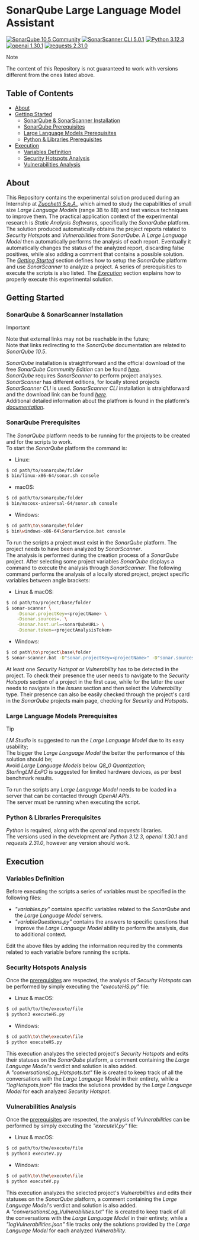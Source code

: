 # SonarQube Large Language Model Assistant

[![SonarQube 10.5 Community](https://img.shields.io/badge/SonarQube-10.5_Community-004d80.svg)](https://www.sonarsource.com/products/sonarqube/downloads/historical-downloads/)
[![SonarScanner CLI 5.0.1](https://img.shields.io/badge/SonarScanner_CLI-5.0.1-004d80.svg)](https://docs.sonarsource.com/sonarqube/10.5/analyzing-source-code/scanners/sonarscanner/)
[![Python 3.12.3](https://img.shields.io/badge/Python-3.12.3-blue.svg)](https://www.python.org/downloads/release/python-3123/)
[![openai 1.30.1](https://img.shields.io/badge/openai-1.30.1-blue.svg)](https://pypi.org/project/openai/#history)
[![requests 2.31.0](https://img.shields.io/badge/requests-2.31.0-blue.svg)](https://pypi.org/project/requests/#history)

> [!NOTE]
> The content of this Repository is not guaranteed to work with versions different from the ones listed above.

## Table of Contents

+ [About](#about)
+ [Getting Started](#gettingStarted)
    + [SonarQube \& SonarScanner Installation](#sonarInstall)
    + [SonarQube Prerequisites](#sonarPrerequisites)
    + [Large Language Models Prerequisites](#largeLanguageModelsPrerequisites)
    + [Python \& Libraries Prerequisites](#pythonPrerequisites)
+ [Execution](#execution)
    + [Variables Definition](#variablesDefinition)
    + [Security Hotspots Analysis](#securityHotspotEXE)
    + [Vulnerabilities Analysis](#vulnerabilityEXE)
  
## About <a name = "about"></a>

This Repository contains the experimental solution produced during an Internship at [_Zucchetti S.p.A._](https://www.zucchetti.com/worldwide/cms/home.html), which aimed to study the capabilities of small size _Large Language Models_ (range 3B to 8B) and test various techniques to improve them. The practical application context of the experimental research is _Static Analysis Softwares_, specifically the _SonarQube_ platform. \
The solution produced automatically obtains the project reports related to _Security Hotspots_ and _Vulnerabilities_ from _SonarQube_. A _Large Language Model_ then automatically performs the analysis of each report. Eventually it automatically changes the status of the analyzed report, discarding false positives, while also adding a comment that contains a possible solution. \
The [_Getting Started_](#gettingStarted) section defines how to setup the _SonarQube_ platform and use _SonarScanner_ to analyze a project. A series of prerequisities to execute the scripts is also listed. The [_Execution_](#execution) section explains how to properly execute this experimental solution.

## Getting Started <a name = "gettingStarted"></a>

### SonarQube \& SonarScanner Installation <a name = "sonarInstall"></a>

> [!IMPORTANT]
> Note that external links may not be reachable in the future; \
> Note that links redirecting to the _SonarQube_ documentation are related to _SonarQube 10.5_.

_SonarQube_ installation is straightforward and the official download of the free _SonarQube Community Edition_ can be found [_here_](https://www.sonarsource.com/products/sonarqube/downloads/historical-downloads/). \
_SonarQube_ requires _SonarScanner_ to perform project analyses. _SonarScanner_ has different editions, for locally stored projects _SonarScanner CLI_ is used. _SonarScanner CLI_ installation is straightforward and the download link can be found [_here_](https://docs.sonarsource.com/sonarqube/10.5/analyzing-source-code/scanners/sonarscanner/). \
Additional detailed information about the platfrom is found in the platform's [_documentation_](https://docs.sonarsource.com/sonarqube/10.5/).

### SonarQube Prerequisites <a name = "sonarPrerequisites"></a>

The _SonarQube_ platform needs to be running for the projects to be created and for the scripts to work. \
To start the _SonarQube_ platform the command is:

- Linux:
``` bash
$ cd path/to/sonarqube/folder
$ bin/linux-x86-64/sonar.sh console
```
- macOS:
``` bash
$ cd path/to/sonarqube/folder
$ bin/macosx-universal-64/sonar.sh console
```
- Windows:
``` bash
$ cd path\to\sonarqube\folder
$ bin\windows-x86-64\SonarService.bat console
```
To run the scripts a project must exist in the _SonarQube_ platform. The project needs to have been analyzed by _SonarScanner_. \
The analysis is performed during the creation process of a _SonarQube_ project. After selecting some project variables _SonarQube_ displays a command to execute the analysis through _SonarScanner_. The following command performs the analysis of a locally stored project, project specific variables between angle brackets:

- Linux \& macOS:
``` bash
$ cd path/to/project/base/folder
$ sonar-scanner \
    -Dsonar.projectKey=<projectName> \
    -Dsonar.sources=. \
    -Dsonar.host.url=<sonarQubeURL> \
    -Dsonar.token=<projectAnalysisToken>
```
- Windows:
``` bash
$ cd path\to\project\base\folder
$ sonar-scanner.bat -D"sonar.projectKey=<projectName>" -D"sonar.sources=." -D"sonar.host.url=<sonarQubeURL>" -D"sonar.token=<projectAnalysisToken>"
```
At least one _Security Hotspot_ or _Vulnerability_ has to be detected in the project. To check their presence the user needs to navigate to the _Security Hotspots_ section of a project in the first case, while for the latter the user needs to navigate in the _Issues_ section and then select the _Vulnerability_ type. Their presence can also be easily checked through the project's card in the _SonarQube_ projects main page, checking for _Security_ and _Hotspots_.

### Large Language Models Prerequisites <a name = "largeLanguageModelsPrerequisites"></a>

> [!TIP]
> _LM Studio_ is suggested to run the _Large Language Model_ due to its easy usability; \
> The bigger the _Large Language Model_ the better the performance of this solution should be; \
> Avoid _Large Language Models_ below _Q8\_0 Quantization_; \
> _StarlingLM ExPO_ is suggested for limited hardware devices, as per best benchmark results.

To run the scripts any _Large Language Model_ needs to be loaded in a server that can be contacted through _OpenAI APIs_. \
The server must be running when executing the script.

### Python \& Libraries Prerequisites <a name = "pythonPrerequisites"></a>

_Python_ is required, along with the _openai_ and _requests_ libraries. \
The versions used in the development are _Python 3.12.3_, _openai 1.30.1_ and _requests 2.31.0_, however any version should work.

## Execution <a name = "execution"></a>

### Variables Definition <a name = "variablesDefinition"></a>

Before executing the scripts a series of variables must be specified in the following files:
- _"variables.py"_ contains specific variables related to the _SonarQube_ and the _Large Language Model_ servers.
- _"variableQuestions.py"_ contains the answers to specific questions that improve the _Large Language Model_ ability to perform the analysis, due to additional context.

Edit the above files by adding the information required by the comments related to each variable before running the scripts.

### Security Hotspots Analysis <a name = "securityHotspotEXE"></a>

Once the [prerequisites](#gettingStarted) are respected, the analysis of _Security Hotspots_ can be performed by simply executing the _"executeHS.py"_ file:
- Linux \& macOS:
``` bash
$ cd path/to/the/execute/file
$ python3 executeHS.py
```
- Windows:
``` bash
$ cd path\to\the\execute\file
$ python executeHS.py
```
This execution analyzes the selected project's _Security Hotspots_ and edits their statuses on the _SonarQube_ platform, a comment containing the _Large Language Model_'s verdict and solution is also added. \
A _"conversationsLog_Hotspots.txt"_ file is created to keep track of all the conversations with the _Large Language Model_ in their entirety, while a _"logHotspots.json"_ file tracks the solutions provided by the _Large Language Model_ for each analyzed _Security Hotspot_.

### Vulnerabilities Analysis <a name = "vulnerabilityEXE"></a>

Once the [prerequisites](#gettingStarted) are respected, the analysis of _Vulnerabilities_ can be performed by simply executing the _"executeV.py"_ file:
- Linux \& macOS:
``` bash
$ cd path/to/the/execute/file
$ python3 executeV.py
```
- Windows:
``` bash
$ cd path\to\the\execute\file
$ python executeV.py
```
This execution analyzes the selected project's _Vulnerabilities_ and edits their statuses on the _SonarQube_ platform, a comment containing the _Large Language Model_'s verdict and solution is also added. \
A _"conversationsLog_Vulnerabilities.txt"_ file is created to keep track of all the conversations with the _Large Language Model_ in their entirety, while a _"logVulnerabilities.json"_ file tracks only the solutions provided by the _Large Language Model_ for each analyzed _Vulnerability_.

